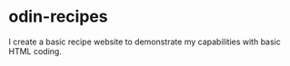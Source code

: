 # odin-recipes
I create a basic recipe website to demonstrate my capabilities with basic
HTML coding.

